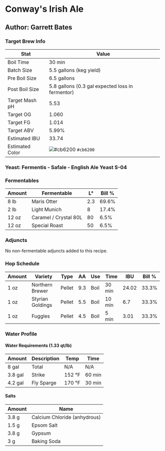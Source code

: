 # Conway's Irish Ale
## Author: Garrett Bates

### Target Brew Info
| Stat | Value |
|---|---|
| Boil Time | 30 min |
| Batch Size | 5.5 gallons (keg yield) |
| Pre Boil Size | 6.5 gallons |
| Post Boil Size | 5.8 gallons (0.3 gal expected loss in fermentor) |
| Target Mash pH | 5.53 |
| Target OG | 1.060 |
| Target FG | 1.014 |
| Target ABV | 5.99% |
| Estimated IBU | 33.74 |
| Estimated Color | ![#cb6200](https://placehold.it/15/cb6200/000000?text=+) `#cb6200` |

### Yeast: Fermentis - Safale - English Ale Yeast S-04

### Fermentables

| Amount | Fermentable | L° | Bill % |
|---|---|---|---|
| 8 lb | Maris Otter | 2.3 | 69.6% |
| 2 lb | Light Munich | 8 | 17.4% |
| 12 oz | Caramel / Crystal 80L | 80 | 6.5% |
| 12 oz | Special Roast | 50 | 6.5% |

### Adjuncts

No non-fermentable adjuncts added to this recipe.
<!-- | Amount | Ingredient | Bill % | -->
<!-- |---|---|---| -->

### Hop Schedule

| Amount | Variety | Type | AA | Use | Time | IBU | Bill % |
|---|---|---|---|---|---|---|---|
| 1 oz | Northern Brewer | Pellet | 9.3 | Boil | 30 min | 24.02 | 33.3% |
| 1 oz | Styrian Goldings | Pellet | 5.5 | Boil | 10 min | 6.7 | 33.3% |
| 1 oz | Fuggles | Pellet | 4.5 | Boil | 5 min | 3.01 | 33.3% |

### Water Profile

#### Water Requirements (1.33 qt/lb)

| Amount | Description | Temp | Time |
|---|---|---|---|
| 8 gal | Total | N/A | N/A |
| 3.8 gal | Strike | 152 °F | 60 min |
| 4.2 gal | Fly Sparge | 170 °F | 30 min |

#### Salts

| Amount | Name |
|---|---|
| 3.8 g | Calcium Chloride (anhydrous) |
| 1.5 g | Epsom Salt |
| 3.8 g | Gypsum |
| 3 g | Baking Soda |

